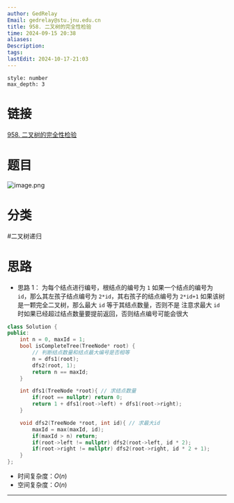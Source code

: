 ```yaml
---
author: GedRelay
Email: gedrelay@stu.jnu.edu.cn
title: 958. 二叉树的完全性检验
time: 2024-09-15 20:38
aliases: 
Description: 
tags: 
lastEdit: 2024-10-17-21:03
---
```


```toc
style: number
max_depth: 3
```

# 链接
[958. 二叉树的完全性检验](https://leetcode.cn/problems/check-completeness-of-a-binary-tree/) 

# 题目
![image.png](https://ged-pic-bed.oss-cn-guangzhou.aliyuncs.com/img/202409152038763.png)


# 分类
#二叉树递归 

# 思路
- 思路 1：
为每个结点进行编号，根结点的编号为 `1` 
如果一个结点的编号为 `id`，那么其左孩子结点编号为 `2*id`，其右孩子的结点编号为 `2*id+1` 
如果该树是一颗完全二叉树，那么最大 `id` 等于其结点数量，否则不是 
注意求最大 `id` 时如果已经超过结点数量要提前返回，否则结点编号可能会很大


```cpp
class Solution {
public:
    int n = 0, maxId = 1;
    bool isCompleteTree(TreeNode* root) {
        // 判断结点数量和结点最大编号是否相等
        n = dfs1(root);
        dfs2(root, 1);
        return n == maxId;
    }

    int dfs1(TreeNode *root){ // 求结点数量
        if(root == nullptr) return 0;
        return 1 + dfs1(root->left) + dfs1(root->right);
    }

    void dfs2(TreeNode *root, int id){ // 求最大id
        maxId = max(maxId, id);
        if(maxId > n) return;
        if(root->left != nullptr) dfs2(root->left, id * 2);
        if(root->right != nullptr) dfs2(root->right, id * 2 + 1);
    }
};
```


- 时间复杂度：${O\left( n \right)  }$ 
- 空间复杂度：${O\left( n \right)  }$ 


---

